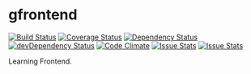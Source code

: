 # gfrontend

[![Build Status](https://travis-ci.org/e-ucm/rage-analytics-frontend.svg?branch=master)](https://travis-ci.org/e-ucm/rage-analytics-frontend) [![Coverage Status](https://coveralls.io/repos/e-ucm/rage-analytics-frontend/badge.svg?branch=master&service=github)](https://coveralls.io/github/e-ucm/rage-analytics-frontend?branch=master) [![Dependency Status](https://david-dm.org/e-ucm/rage-analytics-frontend.svg)](https://david-dm.org/e-ucm/rage-analytics-frontend) [![devDependency Status](https://david-dm.org/e-ucm/rage-analytics-frontend/dev-status.svg)](https://david-dm.org/e-ucm/rage-analytics-frontend#info=devDependencies) [![Code Climate](https://codeclimate.com/github/e-ucm/rage-analytics-frontend/badges/gpa.svg)](https://codeclimate.com/github/e-ucm/rage-analytics-frontend) [![Issue Stats](http://issuestats.com/github/e-ucm/rage-analytics-frontend/badge/pr?style=flat)](http://issuestats.com/github/e-ucm/rage-analytics-frontend) [![Issue Stats](http://issuestats.com/github/e-ucm/rage-analytics-frontend/badge/issue?style=flat)](http://issuestats.com/github/e-ucm/rage-analytics-frontend)

Learning Frontend.
